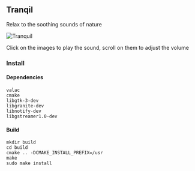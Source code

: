 ## Tranqil

Relax to the soothing sounds of nature 

![Tranquil](http://i.imgur.com/mCdMSzv.png)

Click on the images to play the sound, scroll on them to adjust the volume

### Install 
#### Dependencies  

 	valac 
	cmake 
	libgtk-3-dev 
	libgranite-dev
	libnotify-dev
	libgstreamer1.0-dev

#### Build 

	mkdir build
	cd build
	cmake .. -DCMAKE_INSTALL_PREFIX=/usr
	make
	sudo make install

